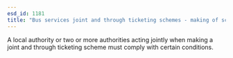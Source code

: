 ```yaml
---
esd_id: 1181
title: "Bus services joint and through ticketing schemes - making of scheme"
---
```


A local authority or two or more authorities acting jointly when making a joint and through ticketing scheme must comply with certain conditions.

